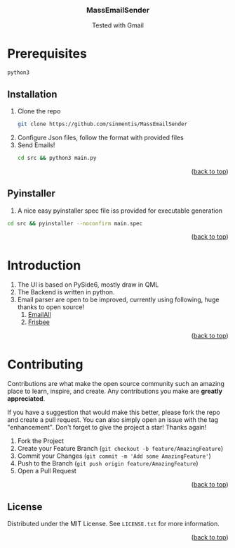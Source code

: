 <a name="readme-top"></a>


<!-- PROJECT LOGO -->
<br />
<div align="center">

  <h3 align="center">MassEmailSender</h3>

  <p align="center">
    Tested with Gmail
  </p>
</div>

<!-- ABOUT THE PROJECT -->
# Prerequisites

`python3`
## Installation

1. Clone the repo
   ```sh
   git clone https://github.com/sinmentis/MassEmailSender
   ```
2. Configure Json files, follow the format with provided  files
3. Send Emails!
   ```sh
   cd src && python3 main.py
   ```
<p align="right">(<a href="#readme-top">back to top</a>)</p>


## Pyinstaller
1. A nice easy pyinstaller spec file iss provided for executable generation
```sh
cd src && pyinstaller --noconfirm main.spec
```

<p align="right">(<a href="#readme-top">back to top</a>)</p>

# Introduction

1. The UI is based on PySide6, mostly draw in QML
2. The Backend is written in python.
3. Email parser are open to be improved, currently using following, huge thanks to open source!
   1. [EmailAll](https://github.com/Taonn/EmailAll)
   2. [Frisbee](https://github.com/9b/frisbee)

<p align="right">(<a href="#readme-top">back to top</a>)</p>

<!-- CONTRIBUTING -->
# Contributing

Contributions are what make the open source community such an amazing place to learn, inspire, and create. Any contributions you make are **greatly appreciated**.

If you have a suggestion that would make this better, please fork the repo and create a pull request. You can also simply open an issue with the tag "enhancement".
Don't forget to give the project a star! Thanks again!

1. Fork the Project
2. Create your Feature Branch (`git checkout -b feature/AmazingFeature`)
3. Commit your Changes (`git commit -m 'Add some AmazingFeature'`)
4. Push to the Branch (`git push origin feature/AmazingFeature`)
5. Open a Pull Request

<p align="right">(<a href="#readme-top">back to top</a>)</p>



<!-- LICENSE -->
## License

Distributed under the MIT License. See `LICENSE.txt` for more information.

<p align="right">(<a href="#readme-top">back to top</a>)</p>
